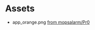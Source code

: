 # Assets
- app_orange.png [from mopsalarm/Pr0](https://github.com/mopsalarm/Pr0/blob/3d919a3fb52ecb1558d3a5cb69ff80ad60f59a0a/app/src/main/res/drawable-xxxhdpi/ic_app_orange.png)